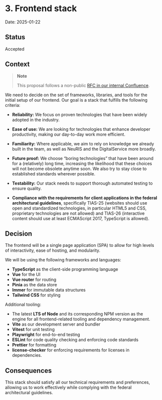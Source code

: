 # 3. Frontend stack

Date: 2025-01-22

## Status

Accepted

## Context

> **Note** 
>
> This proposal follows a non-public [RFC in our internal Confluence](https://digitalservicebund.atlassian.net/wiki/spaces/VER/pages/866615297/RFC+0001+-+Frontend+stack).

We need to decide on the set of frameworks, libraries, and tools for the initial setup of our frontend. Our goal is a stack that fulfills the following criteria:

- **Reliability:** We focus on proven technologies that have been widely adopted in the industry.

- **Ease of use:** We are looking for technologies that enhance developer productivity, making our day-to-day work more efficient.

- **Familiarity:** Where applicable, we aim to rely on knowledge we already built in the team, as well as NeuRIS and the DigitalService more broadly.

- **Future proof:** We choose “boring technologies” that have been around for a (relatively) long time, increasing the likelihood that these choices will not become obsolete anytime soon. We also try to stay close to established standards wherever possible.

- **Testability:** Our stack needs to support thorough automated testing to ensure quality.

- **Compliance with the requirements for client applications in the federal architectural guidelines**, specifically TIAS-25 (websites should use open and standardized technologies, in particular HTML5 and CSS, proprietary technologies are not allowed) and TIAS-26 (interactive content should use at least ECMAScript 2017, TypeScript is allowed).

## Decision

The frontend will be a single page application (SPA) to allow for high levels of interactivity, ease of hosting, and modularity.

We will be using the following frameworks and languages:

- **TypeScript** as the client-side programming language
- **Vue** for the UI
- **Vue router** for routing
- **Pinia** as the data store
- **Immer** for immutable data structures
- **Tailwind CSS** for styling

Additional tooling:

- The latest **LTS of Node** and its corresponding NPM version as the engine for all frontend-related tooling and dependency management.
- **Vite** as our development server and bundler
- **Vitest** for unit testing
- **Playwright** for end-to-end testing
- **ESLint** for code quality checking and enforcing code standards
- **Prettier** for formatting
- **license-checker** for enforcing requirements for licenses in dependencies.

## Consequences

This stack should satisfy all our technical requirements and preferences, allowing us to work effectively while complying with the federal architectural guidelines.